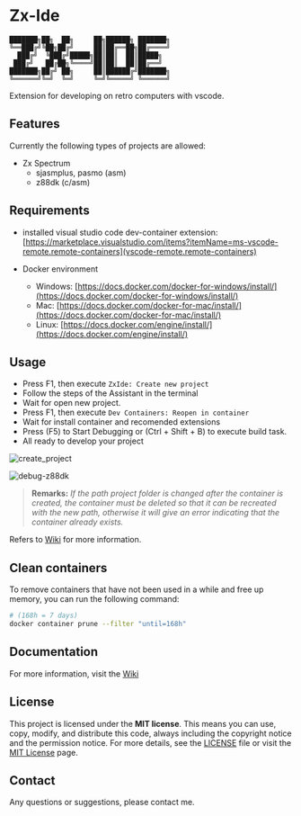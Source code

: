# Zx-Ide

```
███████╗██╗  ██╗     ██╗██████╗ ███████╗
╚══███╔╝╚██╗██╔╝     ██║██╔══██╗██╔════╝
  ███╔╝  ╚███╔╝█████╗██║██║  ██║█████╗  
 ███╔╝   ██╔██╗╚════╝██║██║  ██║██╔══╝  
███████╗██╔╝ ██╗     ██║██████╔╝███████╗
╚══════╝╚═╝  ╚═╝     ╚═╝╚═════╝ ╚══════╝
```

Extension for developing on retro computers with vscode.

## Features

Currently the following types of projects are allowed:

- Zx Spectrum
  - sjasmplus, pasmo (asm)
  - z88dk (c/asm)

## Requirements

- installed visual studio code dev-container extension:
  [https://marketplace.visualstudio.com/items?itemName=ms-vscode-remote.remote-containers](vscode-remote.remote-containers)

- Docker environment
  - Windows: [https://docs.docker.com/docker-for-windows/install/](https://docs.docker.com/docker-for-windows/install/)
  - Mac: [https://docs.docker.com/docker-for-mac/install/](https://docs.docker.com/docker-for-mac/install/)
  - Linux: [https://docs.docker.com/engine/install/](https://docs.docker.com/engine/install/)

## Usage

- Press F1, then execute `ZxIde: Create new project`
- Follow the steps of the Assistant in the terminal
- Wait for open new project.
- Press F1, then execute `Dev Containers: Reopen in container`
- Wait for install container and recomended extensions
- Press (F5) to Start Debugging or (Ctrl + Shift + B) to execute build task.
- All ready to develop your project
  
![create_project](https://github.com/user-attachments/assets/bdb55874-e5a3-4355-b035-bbf6336e807a)

![debug-z88dk](https://github.com/user-attachments/assets/55659ef7-6b04-40c5-8334-81d7760922b1)

> **Remarks:** *If the path project folder is changed after the container is created, the container must be deleted so that it can be recreated with the new path, otherwise it will give an error indicating that the container already exists.*

Refers to [Wiki](https://github.com/dgzornoza/zx-ide/wiki) for more information.

## Clean containers

To remove containers that have not been used in a while and free up memory, you can run the following command:

```bash
# (168h = 7 days)
docker container prune --filter "until=168h"
```

## Documentation

For more information, visit the [Wiki](https://github.com/dgzornoza/zx-ide/wiki)

## License

This project is licensed under the **MIT license**. This means you can use, copy, modify, and distribute this code, always including the copyright notice and the permission notice. For more details, see the [LICENSE](./LICENSE) file or visit the [MIT License](https://opensource.org/licenses/MIT) page.

## Contact

Any questions or suggestions, please contact me.
